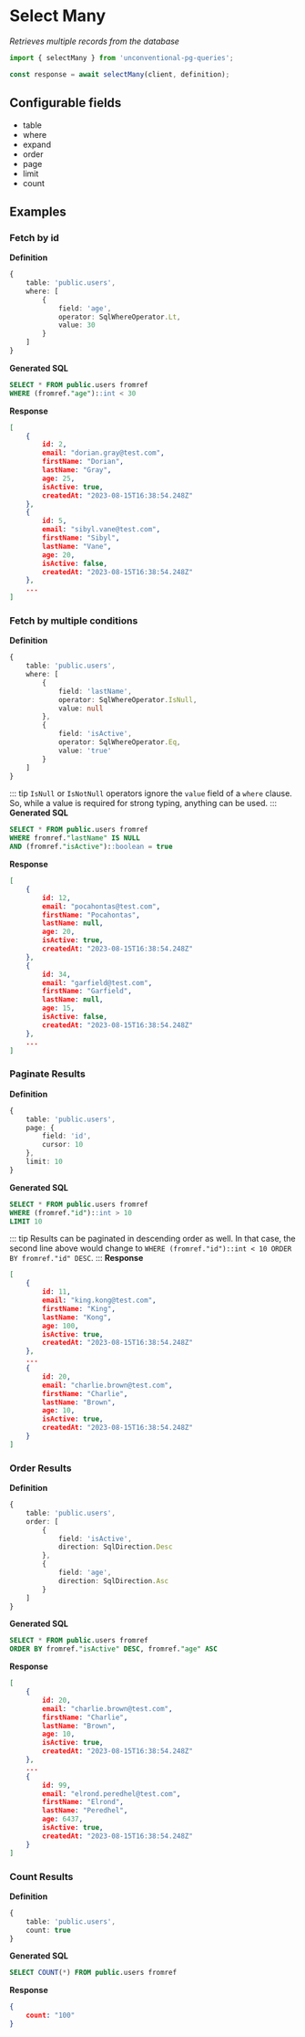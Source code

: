 # Select Many

_Retrieves multiple records from the database_

```ts
import { selectMany } from 'unconventional-pg-queries';

const response = await selectMany(client, definition);
```

## Configurable fields
- table
- where
- expand
- order
- page
- limit
- count

## Examples

### Fetch by id

**Definition**
```ts
{
    table: 'public.users',
    where: [
        {
            field: 'age',
            operator: SqlWhereOperator.Lt,
            value: 30
        }
    ]
}
```
**Generated SQL**
```sql
SELECT * FROM public.users fromref
WHERE (fromref."age")::int < 30
```
**Response**
```json
[
    {
        id: 2,
        email: "dorian.gray@test.com",
        firstName: "Dorian",
        lastName: "Gray",
        age: 25,
        isActive: true,
        createdAt: "2023-08-15T16:38:54.248Z"
    },
    {
        id: 5,
        email: "sibyl.vane@test.com",
        firstName: "Sibyl",
        lastName: "Vane",
        age: 20,
        isActive: false,
        createdAt: "2023-08-15T16:38:54.248Z"
    },
    ...
]
```

### Fetch by multiple conditions

**Definition**
```ts
{
    table: 'public.users',
    where: [
        {
            field: 'lastName',
            operator: SqlWhereOperator.IsNull,
            value: null
        },
        {
            field: 'isActive',
            operator: SqlWhereOperator.Eq,
            value: 'true'
        }
    ]
}
```
::: tip
`IsNull` or `IsNotNull` operators ignore the `value` field of a `where` clause. So, while a value is required for strong typing, anything can be used.
:::
**Generated SQL**
```sql
SELECT * FROM public.users fromref 
WHERE fromref."lastName" IS NULL 
AND (fromref."isActive")::boolean = true  
```
**Response**
```json
[
    {
        id: 12,
        email: "pocahontas@test.com",
        firstName: "Pocahontas",
        lastName: null,
        age: 20,
        isActive: true,
        createdAt: "2023-08-15T16:38:54.248Z"
    },
    {
        id: 34,
        email: "garfield@test.com",
        firstName: "Garfield",
        lastName: null,
        age: 15,
        isActive: false,
        createdAt: "2023-08-15T16:38:54.248Z"
    },
    ...
]
```

### Paginate Results

**Definition**
```ts
{
    table: 'public.users',
    page: {
        field: 'id',
        cursor: 10
    },
    limit: 10
}
```
**Generated SQL**
```sql
SELECT * FROM public.users fromref
WHERE (fromref."id")::int > 10
LIMIT 10
```
::: tip
Results can be paginated in descending order as well. In that case, the second line above would change to `WHERE (fromref."id")::int < 10 ORDER BY fromref."id" DESC`.
:::
**Response**
```json
[
    {
        id: 11,
        email: "king.kong@test.com",
        firstName: "King",
        lastName: "Kong",
        age: 100,
        isActive: true,
        createdAt: "2023-08-15T16:38:54.248Z"
    },
    ...
    {
        id: 20,
        email: "charlie.brown@test.com",
        firstName: "Charlie",
        lastName: "Brown",
        age: 10,
        isActive: true,
        createdAt: "2023-08-15T16:38:54.248Z"
    }
]
```

### Order Results

**Definition**
```ts
{
    table: 'public.users',
    order: [
        {
            field: 'isActive',
            direction: SqlDirection.Desc
        },
        {
            field: 'age',
            direction: SqlDirection.Asc
        }
    ]
}
```
**Generated SQL**
```sql
SELECT * FROM public.users fromref
ORDER BY fromref."isActive" DESC, fromref."age" ASC
```
**Response**
```json
[
    {
        id: 20,
        email: "charlie.brown@test.com",
        firstName: "Charlie",
        lastName: "Brown",
        age: 10,
        isActive: true,
        createdAt: "2023-08-15T16:38:54.248Z"
    },
    ...
    {
        id: 99,
        email: "elrond.peredhel@test.com",
        firstName: "Elrond",
        lastName: "Peredhel",
        age: 6437,
        isActive: true,
        createdAt: "2023-08-15T16:38:54.248Z"
    }
]
```

### Count Results

**Definition**
```ts
{
    table: 'public.users',
    count: true
}
```
**Generated SQL**
```sql
SELECT COUNT(*) FROM public.users fromref
```
**Response**
```json
{
    count: "100"
}
```